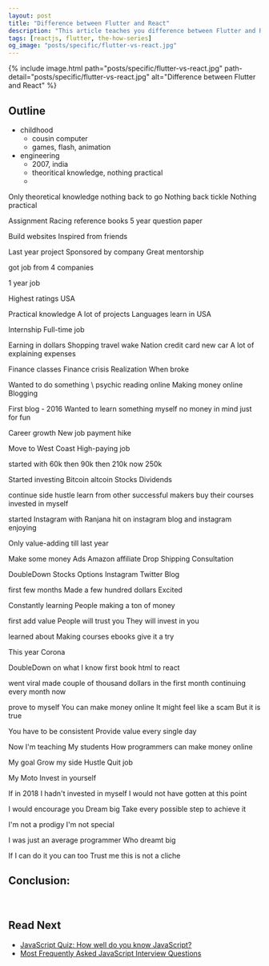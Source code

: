 ```yaml
---
layout: post
title: "Difference between Flutter and React"
description: "This article teaches you difference between Flutter and React."
tags: [reactjs, flutter, the-how-series]
og_image: "posts/specific/flutter-vs-react.jpg"
---
```


{% include image.html path="posts/specific/flutter-vs-react.jpg" path-detail="posts/specific/flutter-vs-react.jpg" alt="Difference between Flutter and React" %}


## Outline
- childhood
  - cousin computer
  - games, flash, animation
- engineering
  - 2007, india
  - theoritical knowledge, nothing practical
  - 


Only theoretical knowledge nothing back to go
Nothing back tickle
Nothing practical

Assignment
Racing reference books
5 year question paper

Build websites
Inspired from friends

Last year project
Sponsored by company
Great mentorship


got job from 4 companies

1 year job

Highest ratings USA

Practical knowledge
A lot of projects
Languages learn in USA

Internship
Full-time job

Earning in dollars
Shopping travel wake Nation credit card new car
A lot of explaining expenses

Finance classes Finance crisis
Realization
When broke


Wanted to do something
\ psychic reading online
Making money online
Blogging


First blog - 2016
Wanted to learn something myself
no money in mind
just for fun


Career growth
New job
payment hike


Move to West Coast
High-paying job

started with 60k
then 90k
then 210k
now 250k


Started investing
Bitcoin
altcoin
Stocks
Dividends


continue side hustle
learn from other successful makers
buy their courses
invested in myself


started Instagram with Ranjana
hit on instagram
blog and instagram
enjoying


Only value-adding till last year


Make some money
Ads
Amazon affiliate
Drop Shipping
Consultation


DoubleDown
Stocks
Options
Instagram
Twitter
Blog




first few months
Made a few hundred dollars
Excited

Constantly learning
People making a ton of money

first add value
People will trust you
They will invest in you


learned about Making courses
ebooks
give it a try

This year
Corona


DoubleDown on what I know
first  book
html to react

went viral
made couple of thousand dollars in the first month
continuing every month now


prove to myself
You can make money online
It might feel like a scam
But it is true

You have to be consistent
Provide value every single day


Now I'm teaching
My students
How programmers can make money online


My goal
Grow my side Hustle
Quit job


My Moto
Invest in yourself

If in 2018 
I hadn't invested in myself
I would not have gotten at this point


I would encourage you
Dream big
Take every possible step to achieve it


I'm not a prodigy
I'm not special

I was just an average programmer
Who dreamt big

If I can do it you can too
Trust me this is not a cliche



## Conclusion:






<br>

## Read Next

- [JavaScript Quiz: How well do you know JavaScript?](/posts/javascript-quiz)
- [Most Frequently Asked JavaScript Interview Questions](/posts/frequently-asked-javascript-interview-questions)
